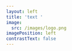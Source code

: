 ```yaml
---
layout: left
title: 'text '
image:
  src: /images/logo.png
imagePosition: left
contrastText: false
---
```


